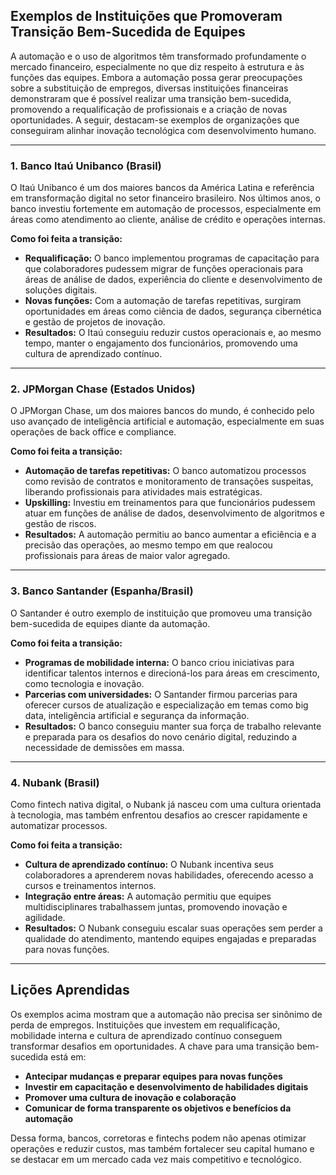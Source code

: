 ## Exemplos de Instituições que Promoveram Transição Bem-Sucedida de Equipes

A automação e o uso de algoritmos têm transformado profundamente o mercado financeiro, especialmente no que diz respeito à estrutura e às funções das equipes. Embora a automação possa gerar preocupações sobre a substituição de empregos, diversas instituições financeiras demonstraram que é possível realizar uma transição bem-sucedida, promovendo a requalificação de profissionais e a criação de novas oportunidades. A seguir, destacam-se exemplos de organizações que conseguiram alinhar inovação tecnológica com desenvolvimento humano.

---

### 1. **Banco Itaú Unibanco (Brasil)**

O Itaú Unibanco é um dos maiores bancos da América Latina e referência em transformação digital no setor financeiro brasileiro. Nos últimos anos, o banco investiu fortemente em automação de processos, especialmente em áreas como atendimento ao cliente, análise de crédito e operações internas.

**Como foi feita a transição:**
- **Requalificação:** O banco implementou programas de capacitação para que colaboradores pudessem migrar de funções operacionais para áreas de análise de dados, experiência do cliente e desenvolvimento de soluções digitais.
- **Novas funções:** Com a automação de tarefas repetitivas, surgiram oportunidades em áreas como ciência de dados, segurança cibernética e gestão de projetos de inovação.
- **Resultados:** O Itaú conseguiu reduzir custos operacionais e, ao mesmo tempo, manter o engajamento dos funcionários, promovendo uma cultura de aprendizado contínuo.

---

### 2. **JPMorgan Chase (Estados Unidos)**

O JPMorgan Chase, um dos maiores bancos do mundo, é conhecido pelo uso avançado de inteligência artificial e automação, especialmente em suas operações de back office e compliance.

**Como foi feita a transição:**
- **Automação de tarefas repetitivas:** O banco automatizou processos como revisão de contratos e monitoramento de transações suspeitas, liberando profissionais para atividades mais estratégicas.
- **Upskilling:** Investiu em treinamentos para que funcionários pudessem atuar em funções de análise de dados, desenvolvimento de algoritmos e gestão de riscos.
- **Resultados:** A automação permitiu ao banco aumentar a eficiência e a precisão das operações, ao mesmo tempo em que realocou profissionais para áreas de maior valor agregado.

---

### 3. **Banco Santander (Espanha/Brasil)**

O Santander é outro exemplo de instituição que promoveu uma transição bem-sucedida de equipes diante da automação.

**Como foi feita a transição:**
- **Programas de mobilidade interna:** O banco criou iniciativas para identificar talentos internos e direcioná-los para áreas em crescimento, como tecnologia e inovação.
- **Parcerias com universidades:** O Santander firmou parcerias para oferecer cursos de atualização e especialização em temas como big data, inteligência artificial e segurança da informação.
- **Resultados:** O banco conseguiu manter sua força de trabalho relevante e preparada para os desafios do novo cenário digital, reduzindo a necessidade de demissões em massa.

---

### 4. **Nubank (Brasil)**

Como fintech nativa digital, o Nubank já nasceu com uma cultura orientada à tecnologia, mas também enfrentou desafios ao crescer rapidamente e automatizar processos.

**Como foi feita a transição:**
- **Cultura de aprendizado contínuo:** O Nubank incentiva seus colaboradores a aprenderem novas habilidades, oferecendo acesso a cursos e treinamentos internos.
- **Integração entre áreas:** A automação permitiu que equipes multidisciplinares trabalhassem juntas, promovendo inovação e agilidade.
- **Resultados:** O Nubank conseguiu escalar suas operações sem perder a qualidade do atendimento, mantendo equipes engajadas e preparadas para novas funções.

---

## **Lições Aprendidas**

Os exemplos acima mostram que a automação não precisa ser sinônimo de perda de empregos. Instituições que investem em requalificação, mobilidade interna e cultura de aprendizado contínuo conseguem transformar desafios em oportunidades. A chave para uma transição bem-sucedida está em:

- **Antecipar mudanças e preparar equipes para novas funções**
- **Investir em capacitação e desenvolvimento de habilidades digitais**
- **Promover uma cultura de inovação e colaboração**
- **Comunicar de forma transparente os objetivos e benefícios da automação**

Dessa forma, bancos, corretoras e fintechs podem não apenas otimizar operações e reduzir custos, mas também fortalecer seu capital humano e se destacar em um mercado cada vez mais competitivo e tecnológico.